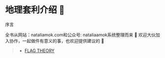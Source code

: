 # 地理套利介绍 🚩

序言

全书从网站：nataliamok.com和公众号: nataliaamok系统整理而来 📖
欢迎大伙加入协作，一起做件有意义的事，也欢迎提供建议的 🧠

> * [FLAG THEORY](https://geoarbitrage.gitbook.io/drafting)
